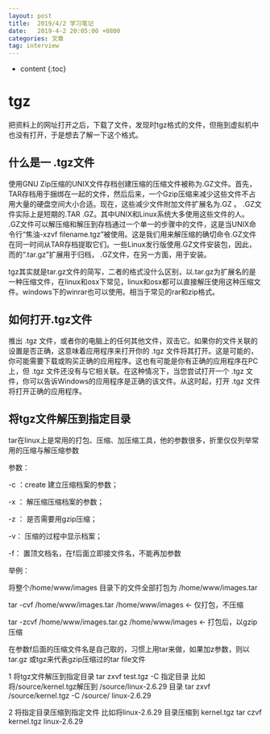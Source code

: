 ```yaml
---
layout: post
title:  2019/4/2 学习笔记
date:   2019-4-2 20:05:00 +0800
categories: 文章
tag: interview
---
```


* content
{:toc}
# tgz

把资料上的网址打开之后，下载了文件，发现时tgz格式的文件，但拖到虚拟机中也没有打开，于是想去了解一下这个格式。

## 什么是一 .tgz文件

使用GNU Zip压缩的UNIX文件存档创建压缩的压缩文件被称为.GZ文件。首先，TAR存档用于捆绑在一起的文件，然后后来，一个Gzip压缩来减少这些文件不占用大量的硬盘空间大小合适。现在，这些减少文件附加文件扩展名为.GZ 。 .GZ文件实际上是短期的.TAR .GZ。其中UNIX和Linux系统大多使用这些文件的人。 .GZ文件可以解压缩和解压到存档通过一个单一的步骤中的文件，这是当UNIX命令行“焦油-xzvf filename.tgz”被使用。这是我们用来解压缩的确切命令.GZ文件在同一时间从TAR存档提取它们。一些Linux发行版使用.GZ文件安装包，因此，而的“.tar.gz”扩展用于归档， .GZ文件，在另一方面，用于安装。

tgz其实就是tar.gz文件的简写，二者的格式没什么区别，以.tar.gz为扩展名的是一种压缩文件，在linux和osx下常见，linux和osx都可以直接解压使用这种压缩文件。windows下的winrar也可以使用。相当于常见的rar和zip格式。

## 如何打开.tgz文件

推出 .tgz 文件，或者你的电脑上的任何其他文件，双击它。如果你的文件关联的设置是否正确，这意味着应用程序来打开你的 .tgz 文件将其打开。这是可能的，你可能需要下载或购买正确的应用程序。这也有可能是你有正确的应用程序在PC上，但 .tgz 文件还没有与它相关联。在这种情况下，当您尝试打开一个 .tgz 文件，你可以告诉Windows的应用程序是正确的该文件。从这时起，打开 .tgz 文件将打开正确的应用程序。

## 将tgz文件解压到指定目录

tar在linux上是常用的打包、压缩、加压缩工具，他的参数很多，折里仅仅列举常用的压缩与解压缩参数


参数：

-c ：create 建立压缩档案的参数；

-x ： 解压缩压缩档案的参数；

-z ： 是否需要用gzip压缩；

-v： 压缩的过程中显示档案；

-f： 置顶文档名，在f后面立即接文件名，不能再加参数

举例：

将整个/home/www/images 目录下的文件全部打包为 /home/www/images.tar

 tar -cvf /home/www/images.tar /home/www/images ← 仅打包，不压缩

 tar -zcvf /home/www/images.tar.gz /home/www/images ← 打包后，以gzip压缩

在参数f后面的压缩文件名是自己取的，习惯上用tar来做，如果加z参数，则以tar.gz 或tgz来代表gzip压缩过的tar file文件 

1 将tgz文件解压到指定目录
tar   zxvf    test.tgz  -C  指定目录
比如将/source/kernel.tgz解压到  /source/linux-2.6.29 目录
tar  zxvf  /source/kernel.tgz  -C /source/ linux-2.6.29

2 将指定目录压缩到指定文件
比如将linux-2.6.29 目录压缩到  kernel.tgz
 tar czvf   kernel.tgz   linux-2.6.29